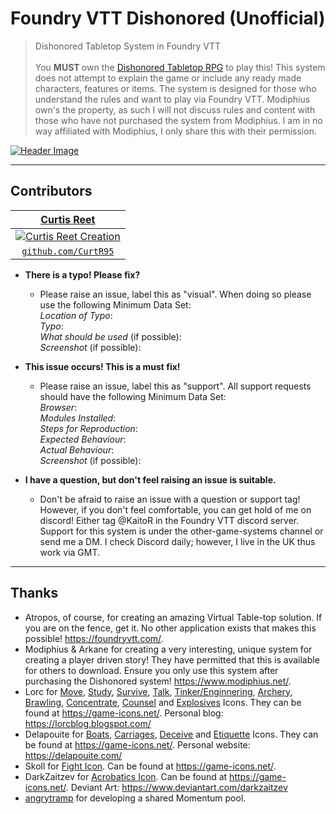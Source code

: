 # Foundry VTT Dishonored (Unofficial)

> Dishonored Tabletop System in Foundry VTT
</br></br>
You <b> MUST </b> own the <a href="https://www.modiphius.net/products/dishonored-the-roleplaying-game-core-rulebook-pdf?">Dishonored Tabletop RPG</a> to play this! This system does not attempt to explain the game or include any ready made characters, features or items. The system is designed for those who understand the rules and want to play via Foundry VTT. Modiphius own's the property, as such I will not discuss rules and content with those who have not purchased the system from Modiphius. I am in no way affiliated with Modiphius, I only share this with their permission.

[![Header Image](https://curtisreet.co.uk/img/projects/dishonored.webp)](https://curtisreet.co.uk/img/projects/dishonored.webp)

<!-- ---

## Features
## Documentation -->

---

## Contributors

| <a href="https://www.curtisreet.co.uk" target="_blank">**Curtis Reet**</a> |
| :---: |
| [![Curtis Reet Creation](https://avatars1.githubusercontent.com/u/36826879?s=50)](https://www.curtisreet.co.uk)    |
| <a href="https://github.com/CurtR95" target="_blank">`github.com/CurtR95`</a> |

<!-- ---

## FAQ -->

- **There is a typo! Please fix?**
    - Please raise an issue, label this as "visual". When doing so please use the following Minimum Data Set:
<br />*Location of Typo*:
<br />*Typo*:
<br />*What should be used* (if possible):
<br />*Screenshot* (if possible):
    
- **This issue occurs! This is a must fix!**
    - Please raise an issue, label this as "support". All support requests should have the following Minimum Data Set:
<br />*Browser*:
<br />*Modules Installed*:
<br />*Steps for Reproduction*:
<br />*Expected Behaviour*:
<br />*Actual Behaviour*:
<br />*Screenshot* (if possible):

- **I have a question, but don't feel raising an issue is suitable.**
    - Don't be afraid to raise an issue with a question or support tag! However, if you don't feel comfortable, you can get hold of me on discord! Either tag @KaitoR in the  Foundry VTT discord server. Support for this system is under the other-game-systems channel or send me a DM. I check Discord daily; however, I live in the UK thus work via GMT.
    
---

## Thanks
- Atropos, of course, for creating an amazing Virtual Table-top solution. If you are on the fence, get it. No other application exists that makes this possible! <a href="https://foundryvtt.com/" target="_blank">https://foundryvtt.com/</a>.
- Modiphius & Arkane for creating a very interesting, unique system for creating a player driven story! They have permitted that this is available for others to download. Ensure you only use this system after purchasing the Dishonored system! <a href="https://www.modiphius.net/products/dishonored-the-roleplaying-game-core-rulebook-pdf?">https://www.modiphius.net/</a>.
- Lorc for <a href="https://game-icons.net/1x1/lorc/walking-boot.html" target="_blank">Move</a>, <a href="https://game-icons.net/1x1/lorc/bookmarklet.html" target="_blank">Study</a>, <a href="https://game-icons.net/1x1/lorc/compass.html" target="_blank">Survive</a>, <a href="https://game-icons.net/1x1/lorc/lips.html" target="_blank">Talk</a>, <a href="https://game-icons.net/1x1/lorc/gears.html" target="_blank">Tinker/Enginnering</a>, <a href="https://game-icons.net/1x1/lorc/archery-target.html" target="_blank">Archery</a>, <a href="https://game-icons.net/1x1/lorc/boxing-glove.html" target="_blank">Brawling</a>, <a href="https://game-icons.net/1x1/lorc/magnifying-glass.html" target="_blank">Concentrate</a>, <a href="https://game-icons.net/1x1/lorc/conversation.html" target="_blank">Counsel</a> and <a href="https://game-icons.net/1x1/lorc/explosive-materials.html" target="_blank">Explosives</a> Icons. They can be found at <a href="https://game-icons.net/" target="_blank">https://game-icons.net/</a>. Personal blog: <a href="https://lorcblog.blogspot.com/" target="_blank">https://lorcblog.blogspot.com/</a>
- Delapouite for <a href="https://game-icons.net/1x1/delapouite/wood-canoe.html" target="_blank">Boats</a>, <a href="https://game-icons.net/1x1/delapouite/rail-road.html" target="_blank">Carriages</a>, <a href="https://game-icons.net/1x1/delapouite/spy.html" target="_blank">Deceive</a> and <a href="https://game-icons.net/1x1/delapouite/wisdom.html" target="_blank">Etiquette</a> Icons. They can be found at <a href="https://game-icons.net/" target="_blank">https://game-icons.net/</a>. Personal website: <a href="https://delapouite.com/" target="_blank">https://delapouite.com/</a>
- Skoll for <a href="https://game-icons.net/1x1/skoll/fist.html" target="_blank">Fight Icon</a>. Can be found at <a href="https://game-icons.net/" target="_blank">https://game-icons.net/</a>.
- DarkZaitzev for <a href="https://game-icons.net/1x1/darkzaitzev/acrobatic.html" target="_blank">Acrobatics Icon</a>. Can be found at <a href="https://game-icons.net/" target="_blank">https://game-icons.net/</a>. Deviant Art: <a href="https://www.deviantart.com/darkzaitzev" target="_blank">https://www.deviantart.com/darkzaitzev</a>
- <a href="https://github.com/angrytramp" target="_blank">angrytramp</a> for developing a shared Momentum pool.
